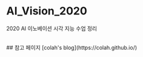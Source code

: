 # AI_Vision_2020
2020 AI 이노베이션 시각 지능 수업 정리


<br>
## 참고 페이지
[colah's blog](https://colah.github.io/)
